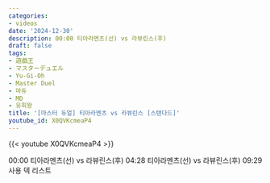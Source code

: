 ```yaml
---
categories:
- videos
date: '2024-12-30'
description: 00:00 티아라멘츠(선) vs 라뷰린스(후)
draft: false
tags:
- 遊戯王
- マスターデュエル
- Yu-Gi-Oh
- Master Duel
- 마듀
- MD
- 유희왕
title: '[마스터 듀얼] 티아라멘츠 vs 라뷰린스 [스탠다드]'
youtube_id: X0QVKcmeaP4
---
```



{{< youtube X0QVKcmeaP4 >}}

00:00 티아라멘츠(선) vs 라뷰린스(후)
04:28 티아라멘츠(선) vs 라뷰린스(후)
09:29 사용 덱 리스트